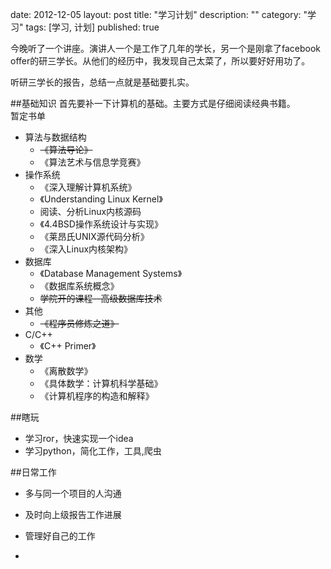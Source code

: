 date: 2012-12-05
layout: post
title: "学习计划"
description: ""
category: "学习"
tags: [学习, 计划]
published: true

今晚听了一个讲座。演讲人一个是工作了几年的学长，另一个是刚拿了facebook offer的研三学长。从他们的经历中，我发现自己太菜了，所以要好好用功了。

听研三学长的报告，总结一点就是基础要扎实。

##基础知识
首先要补一下计算机的基础。主要方式是仔细阅读经典书籍。  
暂定书单

- 算法与数据结构
	- <del>《算法导论》</del>
	- 《算法艺术与信息学竞赛》
- 操作系统  
	- 《深入理解计算机系统》
	- 《Understanding Linux Kernel》
	- 阅读、分析Linux内核源码
	- 《4.4BSD操作系统设计与实现》
	- 《莱昂氏UNIX源代码分析》
	- 《深入Linux内核架构》
- 数据库  
	- 《Database Management Systems》
	- 《数据库系统概念》
	-  <del>学院开的课程--高级数据库技术</del>
- 其他
	- <del>《程序员修炼之道》</del>
- C/C++
	- 《C++ Primer》
- 数学
	- 《离散数学》
	- 《具体数学：计算机科学基础》
	- 《计算机程序的构造和解释》

##瞎玩
- 学习ror，快速实现一个idea
- 学习python，简化工作，工具,爬虫

##日常工作
- 多与同一个项目的人沟通
- 及时向上级报告工作进展
- 管理好自己的工作

- 
